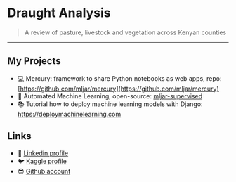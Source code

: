 # Draught Analysis

> A review of pasture, livestock and vegetation across Kenyan counties
---
## My Projects

- :computer: Mercury: framework to share Python notebooks as web apps, repo: [https://github.com/mljar/mercury](https://github.com/mljar/mercury)
- :rocket: Automated Machine Learning, open-source: [mljar-supervised](https://github.com/mljar/mljar-supervised)
- :books: Tutorial how to deploy machine learning models with Django: https://deploymachinelearning.com



## Links

- :office: [Linkedin profile](https://www.linkedin.com/in/piotr-plonski-mljar/)
- :bird: [Kaggle profile](https://www.kaggle.com/mt77pp)
- :sunglasses: [Github account](https://github.com/pplonski)

